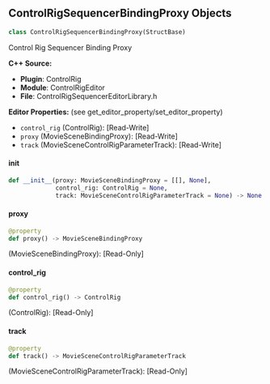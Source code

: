 ## ControlRigSequencerBindingProxy Objects

```python
class ControlRigSequencerBindingProxy(StructBase)
```

Control Rig Sequencer Binding Proxy

**C++ Source:**

- **Plugin**: ControlRig
- **Module**: ControlRigEditor
- **File**: ControlRigSequencerEditorLibrary.h

**Editor Properties:** (see get_editor_property/set_editor_property)

- ``control_rig`` (ControlRig):  [Read-Write]
- ``proxy`` (MovieSceneBindingProxy):  [Read-Write]
- ``track`` (MovieSceneControlRigParameterTrack):  [Read-Write]

<a id="unreal.ControlRigSequencerBindingProxy.__init__"></a>

#### __init__

```python
def __init__(proxy: MovieSceneBindingProxy = [[], None],
             control_rig: ControlRig = None,
             track: MovieSceneControlRigParameterTrack = None) -> None
```

<a id="unreal.ControlRigSequencerBindingProxy.proxy"></a>

#### proxy

```python
@property
def proxy() -> MovieSceneBindingProxy
```

(MovieSceneBindingProxy):  [Read-Only]

<a id="unreal.ControlRigSequencerBindingProxy.control_rig"></a>

#### control_rig

```python
@property
def control_rig() -> ControlRig
```

(ControlRig):  [Read-Only]

<a id="unreal.ControlRigSequencerBindingProxy.track"></a>

#### track

```python
@property
def track() -> MovieSceneControlRigParameterTrack
```

(MovieSceneControlRigParameterTrack):  [Read-Only]

<a id="unreal.AnimDetailProxyFloat"></a>